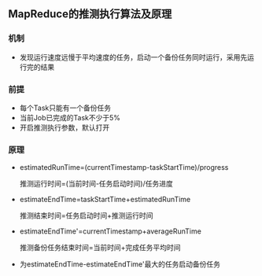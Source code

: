 ## **MapReduce的推测执行算法及原理**

### 机制

- 发现运行速度远慢于平均速度的任务，启动一个备份任务同时运行，采用先运行完的结果

### 前提

- 每个Task只能有一个备份任务
- 当前Job已完成的Task不少于5%
- 开启推测执行参数，默认打开

### 原理

- estimatedRunTime=(currentTimestamp-taskStartTime)/progress

  推测运行时间=(当前时间-任务启动时间)/任务进度

- estimateEndTime=taskStartTime+estimatedRunTime

  推测结束时间=任务启动时间+推测运行时间

- estimateEndTime'=currentTimestamp+averageRunTime

  推测备份任务结束时间=当前时间+完成任务平均时间

- 为estimateEndTime-estimateEndTime'最大的任务启动备份任务